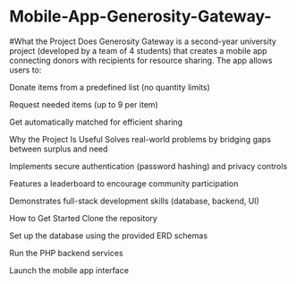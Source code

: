 # Mobile-App-Generosity-Gateway-
#What the Project Does
Generosity Gateway is a second-year university project (developed by a team of 4 students) that creates a mobile app connecting donors with recipients for resource sharing. The app allows users to:

Donate items from a predefined list (no quantity limits)

Request needed items (up to 9 per item)

Get automatically matched for efficient sharing

Why the Project Is Useful
Solves real-world problems by bridging gaps between surplus and need

Implements secure authentication (password hashing) and privacy controls

Features a leaderboard to encourage community participation

Demonstrates full-stack development skills (database, backend, UI)

How to Get Started
Clone the repository

Set up the database using the provided ERD schemas

Run the PHP backend services

Launch the mobile app interface
